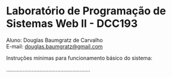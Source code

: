 # Laboratório de Programação de Sistemas Web II - DCC193


Aluno: Douglas Baumgratz de Carvalho<br>
E-mail: douglas.baumgratz@gmail.com<br>

Instruções mínimas para funcionamento básico do sistema:

........................................................